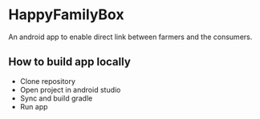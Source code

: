 # HappyFamilyBox
An android app to enable direct link between farmers and the consumers.
## How to build app locally
- Clone repository
- Open project in android studio
- Sync and build gradle
- Run app
